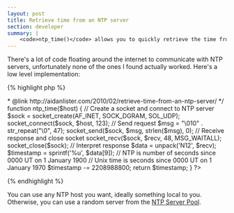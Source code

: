 ```yaml
---
layout: post
title: Retrieve time from an NTP server 
section: developer
summary: |
    <code>ntp_time()</code> allows you to quickly retrieve the time from an NTP server as a unix timestamp.
---
```

There's a lot of code floating around the internet to communicate with NTP servers, unfortunately none of the ones I found actually worked. Here's a low level implementation:

{% highlight php %}
<?php
/**
 * Retrieve time from an NTP server
 *
 * @param    string   $host   The NTP server to retrieve the time from
 * @return   int      The current unix timestamp
 * @author   Aidan Lister <aidan@php.net>
 * @link     http://aidanlister.com/2010/02/retrieve-time-from-an-ntp-server/
 */
function ntp_time($host) {
  
  // Create a socket and connect to NTP server
  $sock = socket_create(AF_INET, SOCK_DGRAM, SOL_UDP);
  socket_connect($sock, $host, 123);
  
  // Send request
  $msg = "\010" . str_repeat("\0", 47);
  socket_send($sock, $msg, strlen($msg), 0);
  
  // Receive response and close socket
  socket_recv($sock, $recv, 48, MSG_WAITALL);
  socket_close($sock);

  // Interpret response
  $data = unpack('N12', $recv);
  $timestamp = sprintf('%u', $data[9]);
  
  // NTP is number of seconds since 0000 UT on 1 January 1900
  // Unix time is seconds since 0000 UT on 1 January 1970
  $timestamp -= 2208988800;
  
  return $timestamp;
}
?>
{% endhighlight %}

You can use any NTP host you want, ideally something local to you. Otherwise, you can use a random server from the <a href="http://www.pool.ntp.org">NTP Server Pool</a>.